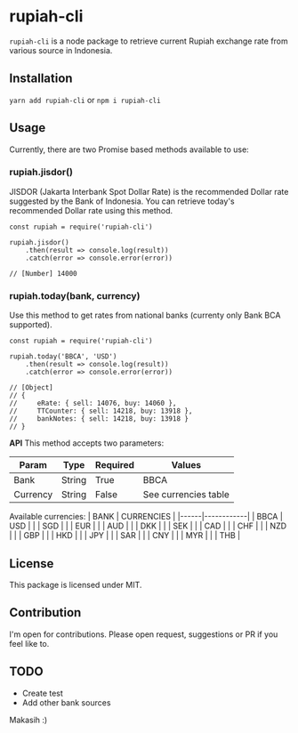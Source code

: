 # rupiah-cli

``rupiah-cli`` is a node package to retrieve current Rupiah exchange rate from various source in Indonesia.

## Installation
``yarn add rupiah-cli`` or ``npm i rupiah-cli``

## Usage

Currently, there are two Promise based methods available to use:
### rupiah.jisdor()
JISDOR (Jakarta Interbank Spot Dollar Rate) is the recommended Dollar rate suggested by the Bank of Indonesia. You can retrieve today's recommended Dollar rate using this method.

    const rupiah = require('rupiah-cli')
    
    rupiah.jisdor()
	    .then(result => console.log(result))
	    .catch(error => console.error(error))
    
    // [Number] 14000 

### rupiah.today(bank, currency) 
Use this method to get rates from national banks (currenty only Bank BCA supported).

    const rupiah = require('rupiah-cli')
	
    rupiah.today('BBCA', 'USD')
	    .then(result => console.log(result))
		.catch(error => console.error(error))
		
	// [Object] 
	// { 
	//     eRate: { sell: 14076, buy: 14060 },
    //     TTCounter: { sell: 14218, buy: 13918 },
    //     bankNotes: { sell: 14218, buy: 13918 } 
    // }


**API**
This method accepts two parameters:

| Param     | Type   | Required | Values               |
|-----------|--------|----------|----------------------|
| Bank      | String | True     | BBCA                 |
| Currency  | String | False    | See currencies table |


Available currencies:
| BANK | CURRENCIES |
|------|------------|
| BBCA | USD        |
|      | SGD        |
|      | EUR        |
|      | AUD        |
|      | DKK        |
|      | SEK        |
|      | CAD        |
|      | CHF        |
|      | NZD        |
|      | GBP        |
|      | HKD        |
|      | JPY        |
|      | SAR        |
|      | CNY        |
|      | MYR        |
|      | THB        |


## License

This package is licensed under MIT.

## Contribution

I'm open for contributions. Please open request, suggestions or PR if you feel like to.


## TODO
* Create test
* Add other bank sources

Makasih :)
